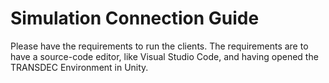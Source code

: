 # Simulation Connection Guide
Please have the requirements to run the clients. The requirements are to have a source-code editor, like Visual Studio Code, and having opened the TRANSDEC Environment in Unity. 

